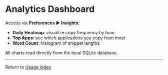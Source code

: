# Analytics Dashboard

Access via **Preferences ▶ Insights**:

- **Daily Heatmap**: visualize copy frequency by hour
- **Top Apps**: see which applications you copy from most
- **Word Count**: histogram of snippet lengths

All charts read directly from the local SQLite database.

---

Return to [Usage index](../index.md)
